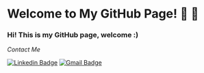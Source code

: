 # Welcome to My GitHub Page!  👋 👋

### Hi! This is my GitHub page, welcome :)


<p align="left">
<i>Contact Me </i>
  
  [![Linkedin Badge](https://img.shields.io/badge/-MaorCaspi-blue?style=flat-square&logo=Linkedin&logoColor=white&link=https://https://www.linkedin.com/in/maor-caspi/)](https://www.linkedin.com/in/maor-caspi/) 
   [![Gmail Badge](https://img.shields.io/badge/-maorcaspi1996@gmail.com-c14438?style=flat-square&logo=Gmail&logoColor=white&link=mailto:maorcaspi1996@gmail.com)](mailto:maorcaspi1996@gmail.com)  
</p>


